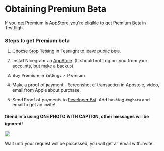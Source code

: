 # Obtaining Premium Beta
If you get Premium in AppStore, you're eligible to get Premium Beta in Testflight

### Steps to get Premium beta

1) Choose [Stop Testing](https://i.imgur.com/JnTd94k.png) in Testflight to leave public beta.

2) Install Nicegram via [AppStore](https://itunes.apple.com/app/id1457369322). (It should not Log out you from your accounts, but make a backup)

3) Buy Premium in Settings > Premium

4) Make a proof of payment - Screenshot of transaction in Appstore, video, email from Apple about purchase.

5) Send  Proof of payments to [Developer Bot](https://t.me/NicegramBetaBot). Add hashtag `#ngbeta` and email to get an invite!

#### ❗️Send info using ONE PHOTO WITH CAPTION, other messages will be ignored!
![](https://i.imgur.com/bpj4ZwS.png)

Wait until your request will be processed, you will get an email with invite.
